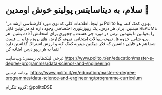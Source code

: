 <!-- # Data-Science
General information about data science and engineering in Polito

"In this repository, you’ll find general information that will support you throughout your master's program at Politecnico di Torino. For each course, there is a dedicated repository where you can read the README file to understand the course content. The Repo includes details such as notes, sample exam questions, and useful materials to help enhance your learning and contribute to your success."


Some official links:  
The website: https://www.polito.it/en/education/master-s-degree-programmes/data-science-and-engineering  
The programme curriculum: https://www.polito.it/en/education/master-s-degree-programmes/data-science-and-engineering/programme-curriculum  
The Telegram group: @politoDSE  

** In the telegram group you can ask you questions and the academic advisor (PAOLO GARZA) answer your questions ** -->

# سلام، به دیتاسایتس پولیتو خوش اومدین 👋  

"تو اینجا، اطلاعات کلی که توی دوره کارشناسی ارشد در Polito  بهتون کمک کنه، پیدا میکنین. برای هر درس، یک ریپوزیتوری اختصاصی وجود داره که می‌تونین فایل README را بخوانین تا بفهمین درس در مورد چی هست و چجوری برای امتحانش آماده بشین. هر ریپو شامل جزوه ها، نمونه سوالات امتحانی، نمونه گزارش های پروژه ها و ... هست.   
شما هم هر فایلی داشتین که فکر میکنین میتونه کمک کنه و ارزش اشتراک گذاشتن داره حتما به هر ریپو درس اضافه کن"  

برخی لینک‌های رسمی: وب‌سایت: https://www.polito.it/en/education/master-s-degree-programmes/data-science-and-engineering  

برنامه درسی: https://www.polito.it/en/education/master-s-degree-programmes/data-science-and-engineering/programme-curriculum  

گروه تلگرام: @politoDSE





